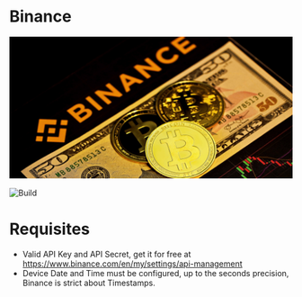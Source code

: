# Binance


![](binance.jpg)

![Build](https://github.com/juancarlospaco/binance/actions/workflows/build.yml/badge.svg)


# Requisites

- Valid API Key and API Secret, get it for free at https://www.binance.com/en/my/settings/api-management
- Device Date and Time must be configured, up to the seconds precision, Binance is strict about Timestamps.
